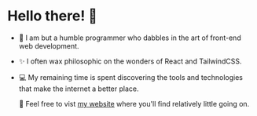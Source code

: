 # Hello there! 🚀

- 🧙 I am but a humble programmer who dabbles in the art of front-end web development.
- ✨ I often wax philosophic on the wonders of React and TailwindCSS.
- 💻 My remaining time is spent discovering the tools and technologies that make the internet a better place.

  🏡 Feel free to vist [my website](https://sizwe.vercel.app/) where you'll find relatively little going on.
